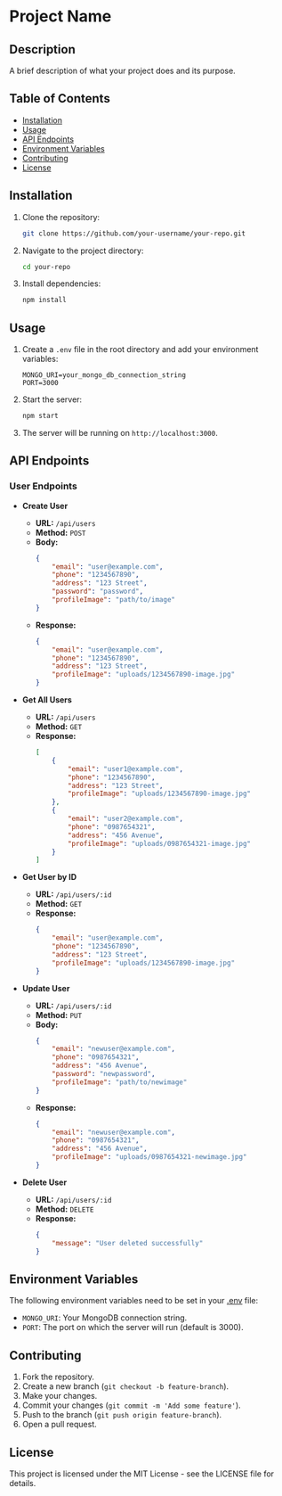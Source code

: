 # Project Name

## Description
A brief description of what your project does and its purpose.

## Table of Contents
- [Installation](#installation)
- [Usage](#usage)
- [API Endpoints](#api-endpoints)
- [Environment Variables](#environment-variables)
- [Contributing](#contributing)
- [License](#license)

## Installation
1. Clone the repository:
    ```sh
    git clone https://github.com/your-username/your-repo.git
    ```
2. Navigate to the project directory:
    ```sh
    cd your-repo
    ```
3. Install dependencies:
    ```sh
    npm install
    ```

## Usage
1. Create a `.env` file in the root directory and add your environment variables:
    ```plaintext
    MONGO_URI=your_mongo_db_connection_string
    PORT=3000
    ```
2. Start the server:
    ```sh
    npm start
    ```
3. The server will be running on `http://localhost:3000`.

## API Endpoints
### User Endpoints
- **Create User**
    - **URL:** `/api/users`
    - **Method:** `POST`
    - **Body:**
        ```json
        {
            "email": "user@example.com",
            "phone": "1234567890",
            "address": "123 Street",
            "password": "password",
            "profileImage": "path/to/image"
        }
        ```
    - **Response:**
        ```json
        {
            "email": "user@example.com",
            "phone": "1234567890",
            "address": "123 Street",
            "profileImage": "uploads/1234567890-image.jpg"
        }
        ```

- **Get All Users**
    - **URL:** `/api/users`
    - **Method:** `GET`
    - **Response:**
        ```json
        [
            {
                "email": "user1@example.com",
                "phone": "1234567890",
                "address": "123 Street",
                "profileImage": "uploads/1234567890-image.jpg"
            },
            {
                "email": "user2@example.com",
                "phone": "0987654321",
                "address": "456 Avenue",
                "profileImage": "uploads/0987654321-image.jpg"
            }
        ]
        ```

- **Get User by ID**
    - **URL:** `/api/users/:id`
    - **Method:** `GET`
    - **Response:**
        ```json
        {
            "email": "user@example.com",
            "phone": "1234567890",
            "address": "123 Street",
            "profileImage": "uploads/1234567890-image.jpg"
        }
        ```

- **Update User**
    - **URL:** `/api/users/:id`
    - **Method:** `PUT`
    - **Body:**
        ```json
        {
            "email": "newuser@example.com",
            "phone": "0987654321",
            "address": "456 Avenue",
            "password": "newpassword",
            "profileImage": "path/to/newimage"
        }
        ```
    - **Response:**
        ```json
        {
            "email": "newuser@example.com",
            "phone": "0987654321",
            "address": "456 Avenue",
            "profileImage": "uploads/0987654321-newimage.jpg"
        }
        ```

- **Delete User**
    - **URL:** `/api/users/:id`
    - **Method:** `DELETE`
    - **Response:**
        ```json
        {
            "message": "User deleted successfully"
        }
        ```

## Environment Variables
The following environment variables need to be set in your [.env](http://_vscodecontentref_/#%7B%22uri%22%3A%7B%22%24mid%22%3A1%2C%22fsPath%22%3A%22%2FUsers%2Fcagatayyildiz%2FDesktop%2Fcopilot-api%2F.env%22%2C%22path%22%3A%22%2FUsers%2Fcagatayyildiz%2FDesktop%2Fcopilot-api%2F.env%22%2C%22scheme%22%3A%22file%22%7D%7D) file:
- `MONGO_URI`: Your MongoDB connection string.
- `PORT`: The port on which the server will run (default is 3000).

## Contributing
1. Fork the repository.
2. Create a new branch (`git checkout -b feature-branch`).
3. Make your changes.
4. Commit your changes (`git commit -m 'Add some feature'`).
5. Push to the branch (`git push origin feature-branch`).
6. Open a pull request.

## License
This project is licensed under the MIT License - see the LICENSE file for details.